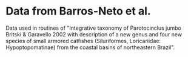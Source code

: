 # Data from Barros-Neto et al. 
Data used in routines of "Integrative taxonomy of Parotocinclus jumbo Britski & Garavello 2002 with description of a new genus and four new species of small armored catfishes (Siluriformes, Loricariidae: Hypoptopomatinae) from the coastal basins of northeastern Brazil".

